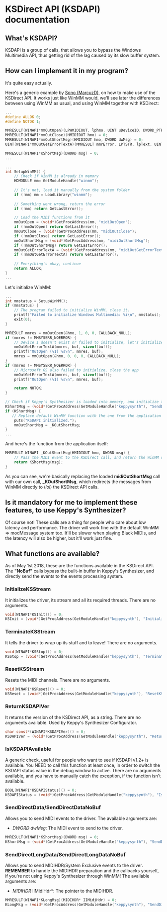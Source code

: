 # KSDirect API (KSDAPI) documentation
## What's KSDAPI?
KSDAPI is a group of calls, that allows you to bypass the Windows Multimedia API, thus getting rid of the lag caused by its slow buffer system.

## How can I implement it in my program?
It's quite easy actually.

Here's a generic example by [Sono (MarcuzD)](https://github.com/MarcuzD), on how to make use of the KSDirect API.
It works just like WinMM would, we'll see later the differences between using WinMM as usual, and using WinMM together with KSDirect:
```c
...
#define ALLOK 0;
#define NOTOK 1;

MMRESULT(WINAPI*mmOutOpen)(LPHMIDIOUT, lphmo, UINT uDeviceID, DWORD_PTR dwCallback, DWORD_PTR dwCallbackInstance, DWORD dwFlags) = 0;
MMRESULT(WINAPI*mmOutClose)(HMIDIOUT hmo) = 0;
MMRESULT(WINAPI*mmOutShortMsg)(HMIDIOUT hmo, DWORD dwMsg) = 0;
UINT(WINAPI*mmOutGetErrorTextA)(MMRESULT mmrError, LPTSTR, lpText, UINT cchText) = 0;

MMRESULT(WINAPI*KShortMsg)(DWORD msg) = 0;
...

...
int SetupWinMM() {
    // Check if WinMM is already in memory
    HDMODULE mm= GetModuleHandle("winmm");
    
    // It's not, load it manually from the system folder
    if (!mm) mm = LoadLibrary("winmm");
    
    // Something went wrong, return the error
    if (!mm) return GetLastError();

    // Load the MIDI functions from it
    mmOutOpen = (void*)GetProcAddress(mm, "midiOutOpen");
    if (!mmOutOpen) return GetLastError();
    mmOutClose = (void*)GetProcAddress(mm, "midiOutClose");
    if (!mmOutClose) return GetLastError();
    mmOutShortMsg = (void*)GetProcAddress(mm, "midiOutShortMsg");
    if (!mmOutShortMsg) return GetLastError();
    mmOutGetErrorTextA = (void*)GetProcAddress(mm, "midiOutGetErrorTextA");
    if (!mmOutGetErrorTextA) return GetLastError();
    
    // Everything's okay, continue
    return ALLOK;
}
...
```

Let's initialize WinMM:
```c
...
int mmstatus = SetupWinMM();
if (mmstatus) {
    // The program failed to initialize WinMM, close it.
    printf("Failed to initialize Windows Multimedia: %i\n", mmstatus);
    exit(0);
}

MMRESULT mmres = mmOutOpen(&hmo, 1, 0, 0, CALLBACK_NULL);
if (mmres != MMSYSERR_NOERROR) {
    // Device 1 doesn't exist or failed to initialize, let's initialize Microsoft GS instead
    mmOutGetErrorTextA(mmres, buf, sizeof(buf));
    printf("OutOpen (%1) %s\n", mmres, buf);
    mmres = mmOutOpen(&hmo, 0, 0, 0, CALLBACK_NULL);
}
if (mmres != MMSYSERR_NOERROR) {
    // Microsoft GS also failed to initialize, close the app
    mmOutGetErrorTextA(mmres, buf, sizeof(buf));
    printf("OutOpen (%1) %s\n", mmres, buf);

    return NOTOK; 
}

// Check if Keppy's Synthesizer is loaded into memory, and initialize the KSDirect calls
KShortMsg = (void*)GetProcAddress(GetModuleHandle("keppysynth"), "SendDirectData");
if (KShortMsg) {
   // Replace default WinMM function with the one from the application itself
    puts("KSDAPI initialized.");
    mmOutShortMsg = _KOutShortMsg;
}
...
```

And here's the function from the application itself:
```c
MMRESULT WINAPI _KOutShortMsg(HMIDIOUT hmo, DWORD msg) {
    // Pass the MIDI event to the KSDirect call, and return the WinMM result
    return KShortMsg(msg);
}
```

As you can see, we're basically replacing the loaded **midiOutShortMsg** call with our own call, **_KOutShortMsg**, which redirects the messages from WinMM directly to (*lol*) the KSDirect API calls.

## Is it mandatory for me to implement these features, to use Keppy's Synthesizer?
Of course not! These calls are a thing for people who care about low latency and performance.
The driver will work fine with the default WinMM => modMessage system too.
It'll be slower when playing Black MIDIs, and the latency will also be higher, but it'll work just fine.

## What functions are available?
As of May 1st 2018, these are the functions available in the KSDirect API.
The **"NoBuf"** calls bypass the built-in buffer in Keppy's Synthesizer, and directly send the events to the events processing system.
### **InitializeKSStream**
It initializes the driver, its stream and all its required threads. There are no arguments.

```c
void(WINAPI*KSInit)() = 0;
KSInit = (void*)GetProcAddress(GetModuleHandle("keppysynth"), "InitializeKSStream");
```

### **TerminateKSStream**
It tells the driver to wrap up its stuff and to leave! There are no arguments.

```c
void(WINAPI*KSStop)() = 0;
KSStop = (void*)GetProcAddress(GetModuleHandle("keppysynth"), "TerminateKSStream");
```

### **ResetKSStream**
Resets the MIDI channels. There are no arguments.

```c
void(WINAPI*KSReset)() = 0;
KSReset = (void*)GetProcAddress(GetModuleHandle("keppysynth"), "ResetKSStream");
```

### **ReturnKSDAPIVer**
It returns the version of the KSDirect API, as a string. There are no arguments available.
Used by Keppy's Synthesizer Configurator.

```c
char const*(WINAPI*KSDAPIVer)() = 0;
KSDAPIVer = (void*)GetProcAddress(GetModuleHandle("keppysynth"), "ReturnKSDAPIVer");
```

### **IsKSDAPIAvailable**
A generic check, useful for people who want to see if KSDAPI v1.2+ is available.
You NEED to call this function at least once, in order to switch the KSDAPI status value in the debug window to active.
There are no arguments available, and you have to manually catch the exception, if the function isn't available.

```c
BOOL(WINAPI*KSDAPIStatus)() = 0;
KSDAPIStatus = (void*)GetProcAddress(GetModuleHandle("keppysynth"), "IsKSDAPIAvailable");
```

### **SendDirectData/SendDirectDataNoBuf**
Allows you to send MIDI events to the driver. The available arguments are:

- *DWORD dwMsg*: The MIDI event to send to the driver.
```c
MMRESULT(WINAPI*KShortMsg)(DWORD msg) = 0;
KShortMsg = (void*)GetProcAddress(GetModuleHandle("keppysynth"), "SendDirectData"); // Or SendDirectDataNoBuf
```

### **SendDirectLongData/SendDirectLongDataNoBuf**
Allows you to send MIDIHDR/System Exclusive events to the driver.
**REMEMBER** to handle the MIDIHDR preparation and the callbacks yourself, if you're not using Keppy's Synthesizer through WinMM!
The available arguments are:

- *MIDIHDR* IIMidiHdr*: The pointer to the MIDIHDR.
```c
MMRESULT(WINAPI*KLongMsg)(MIDIHDR* IIMidiHdr) = 0;
KLongMsg = (void*)GetProcAddress(GetModuleHandle("keppysynth"), "SendDirectLongData"); // Or SendDirectLongDataNoBuf
```